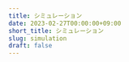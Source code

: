 ```yaml
---
title: シミュレーション
date: 2023-02-27T00:00:00+09:00
short_title: シミュレーション
slug: simulation
draft: false
---
```


